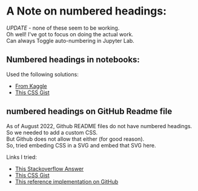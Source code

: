 # A Note on numbered headings:  

*UPDATE* - none of these seem to be working.  
Oh well! I've got to focus on doing the actual work.  
Can always Toggle auto-numbering in Jupyter Lab.   
  
## Numbered headings in notebooks:
Used the following solutions:
* [From Kaggle](https://www.kaggle.com/discussions/getting-started/129348)
* [This CSS Gist](https://gist.github.com/patik/89ee6092c72a9e39950445c01598517a)
  
  
## numbered headings on GitHub Readme file  
As of August 2022, Github README files do not have numbered headings.  
So we needed to add a custom CSS.  
But Github does not allow that either (for good reason).  
So, tried embeding CSS in a SVG and embed that SVG here.  

Links I tried:  
* [This Stackoverflow Answer](https://stackoverflow.com/a/66981634)  
* [This CSS Gist](https://gist.github.com/patik/89ee6092c72a9e39950445c01598517a)
* [This reference implementation on GitHub](https://github.com/sindresorhus/css-in-readme-like-wat)  
    
    